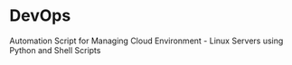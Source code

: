 # DevOps
Automation Script for Managing Cloud Environment - Linux Servers using Python and Shell Scripts
